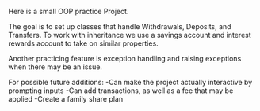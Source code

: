 Here is a small OOP practice Project.

The goal is to set up classes that handle Withdrawals, Deposits, and Transfers. To work with inheritance we use a savings account and interest rewards account to take on similar properties.


Another practicing feature is exception handling and raising exceptions when there may be an issue. 

For possible future additions:
-Can make the project actually interactive by prompting inputs
-Can add transactions, as well as a fee that may be applied
-Create a family share plan
